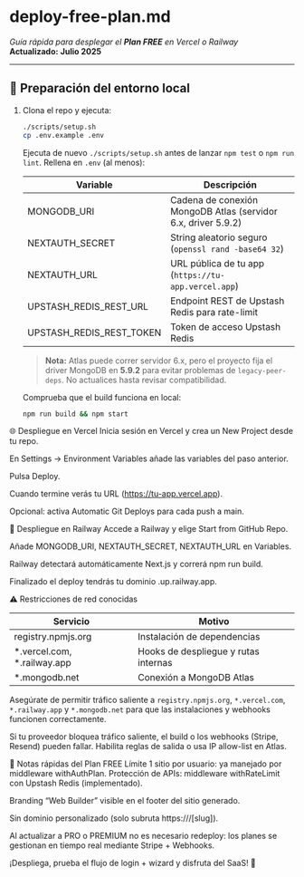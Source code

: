 # deploy-free-plan.md

_Guía rápida para desplegar el **Plan FREE** en Vercel o Railway_  
**Actualizado:** **Julio 2025**

---

## 🔧 Preparación del entorno local

1. Clona el repo y ejecuta:
   ```bash
   ./scripts/setup.sh
   cp .env.example .env
   ```
   Ejecuta de nuevo `./scripts/setup.sh` antes de lanzar `npm test` o `npm run lint`.
   Rellena en `.env` (al menos):

   | Variable        | Descripción                                                     |
   | --------------- | ---------------------------------------------------------------- |
   | MONGODB_URI     | Cadena de conexión MongoDB Atlas (servidor 6.x, driver 5.9.2) |
   | NEXTAUTH_SECRET | String aleatorio seguro (`openssl rand -base64 32`)              |
   | NEXTAUTH_URL    | URL pública de tu app (`https://tu-app.vercel.app`)             |
   | UPSTASH_REDIS_REST_URL | Endpoint REST de Upstash Redis para rate-limit |
   | UPSTASH_REDIS_REST_TOKEN | Token de acceso Upstash Redis |

   > **Nota:** Atlas puede correr servidor 6.x, pero el proyecto fija el driver MongoDB en **5.9.2** para evitar problemas de `legacy-peer-deps`. No actualices hasta revisar compatibilidad.

   Comprueba que el build funciona en local:

   ```bash
   npm run build && npm start
   ```
🌐 Despliegue en Vercel
Inicia sesión en Vercel y crea un New Project desde tu repo.

En Settings → Environment Variables añade las variables del paso anterior.

Pulsa Deploy.

Cuando termine verás tu URL (https://tu-app.vercel.app).

Opcional: activa Automatic Git Deploys para cada push a main.

🚂 Despliegue en Railway
Accede a Railway y elige Start from GitHub Repo.

Añade MONGODB_URI, NEXTAUTH_SECRET, NEXTAUTH_URL en Variables.

Railway detectará automáticamente Next.js y correrá npm run build.

Finalizado el deploy tendrás tu dominio <project>.up.railway.app.

⚠️ Restricciones de red conocidas

| Servicio | Motivo |
| --- | --- |
| registry.npmjs.org | Instalación de dependencias |
| *.vercel.com, *.railway.app | Hooks de despliegue y rutas internas |
| *.mongodb.net | Conexión a MongoDB Atlas |

Asegúrate de permitir tráfico saliente a `registry.npmjs.org`, `*.vercel.com`, `*.railway.app` y `*.mongodb.net` para que las instalaciones y webhooks funcionen correctamente.

Si tu proveedor bloquea tráfico saliente, el build o los webhooks (Stripe, Resend) pueden fallar. Habilita reglas de salida o usa IP allow-list en Atlas.

📝 Notas rápidas del Plan FREE
Límite 1 sitio por usuario: ya manejado por middleware withAuthPlan.
Protección de APIs: middleware withRateLimit con Upstash Redis (implementado).

Branding “Web Builder” visible en el footer del sitio generado.

Sin dominio personalizado (solo subruta https://<app>/[slug]).

Al actualizar a PRO o PREMIUM no es necesario redeploy: los planes se gestionan en tiempo real mediante Stripe + Webhooks.

¡Despliega, prueba el flujo de login + wizard y disfruta del SaaS! 🚀
